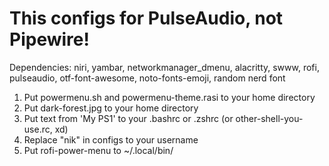 # This configs for PulseAudio, not Pipewire!

Dependencies: niri, yambar, networkmanager_dmenu, alacritty, swww, rofi, pulseaudio, otf-font-awesome, noto-fonts-emoji, random nerd font

1. Put powermenu.sh and powermenu-theme.rasi to your home directory
2. Put dark-forest.jpg to your home directory
3. Put text from 'My PS1' to your .bashrc or .zshrc (or other-shell-you-use.rc, xd)
4. Replace "nik" in configs to your username
5. Put rofi-power-menu to ~/.local/bin/
